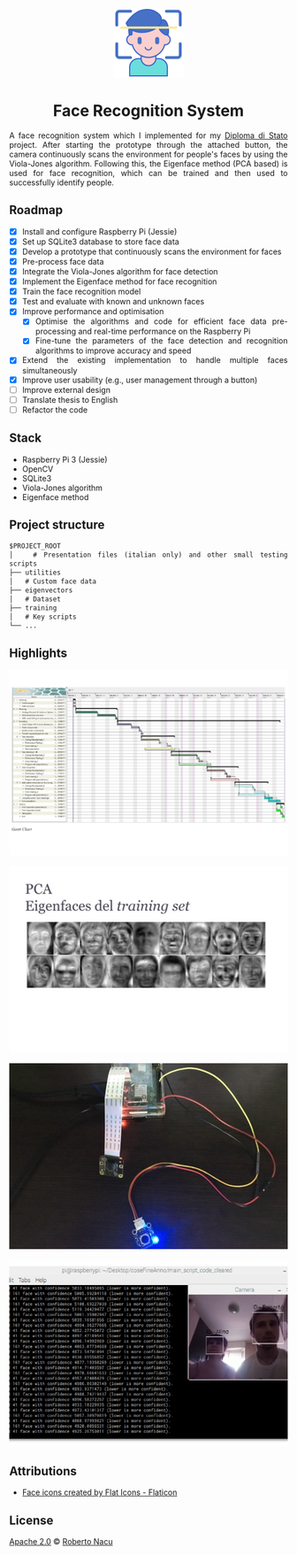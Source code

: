 <div align="center">

<img src="/Utilities/logo.png" alt="logo" width="128"/>

</div>

<h1 align="center">Face Recognition System</h1>

<div align="justify">

A face recognition system which I implemented for my [Diploma di Stato](https://qips.ucas.com/qip/italy-diploma-di-esame-di-stato-conclusivo-dei-corsi-di-istruzione-secondaria-superiore) project. After starting the prototype through the attached button, the camera continuously scans the environment for people's faces by using the Viola-Jones algorithm. Following this, the Eigenface method (PCA based) is used for face recognition, which can be trained and then used to successfully identify people.

## Roadmap

- [x] Install and configure Raspberry Pi (Jessie)
- [x] Set up SQLite3 database to store face data
- [x] Develop a prototype that continuously scans the environment for faces
- [x] Pre-process face data
- [x] Integrate the Viola-Jones algorithm for face detection
- [x] Implement the Eigenface method for face recognition
- [x] Train the face recognition model
- [x] Test and evaluate with known and unknown faces
- [x] Improve performance and optimisation
    - [x] Optimise the algorithms and code for efficient face data pre-processing and real-time performance on the Raspberry Pi
    - [x] Fine-tune the parameters of the face detection and recognition algorithms to improve accuracy and speed
- [x] Extend the existing implementation to handle multiple faces simultaneously
- [x] Improve user usability (e.g., user management through a button)
- [ ] Improve external design
- [ ] Translate thesis to English
- [ ] Refactor the code

## Stack

- Raspberry Pi 3 (Jessie)
- OpenCV
- SQLite3
- Viola-Jones algorithm
- Eigenface method

## Project structure

```
$PROJECT_ROOT
│   # Presentation files (italian only) and other small testing scripts
├── utilities
│   # Custom face data
├── eigenvectors
│   # Dataset
├── training
│   # Key scripts
└── ...
```

## Highlights

  <div align="center">
    <img src="/Utilities/screenshots/schedule.jpg" alt="Gantt chart"/>
    <br/>
    <br/>
    <img src="/Utilities/screenshots/pca.jpg" alt="PCA"/>
    <br/>
    <br/>
    <img src="/Utilities/screenshots/raspberry_pi.jpg" alt="prototype"/>
    <br/>
    <br/>
    <img src="/Utilities/screenshots/analysis.jpg" alt="analysis"/>
  </div>

## Attributions

- <a href="https://www.flaticon.com/free-icons/face" title="face icons">Face icons created by Flat Icons - Flaticon</a>

## License

[Apache 2.0](https://github.com/1391819/face_recognition/blob/master/License.txt) © [Roberto Nacu](https://github.com/1391819)

</div>

